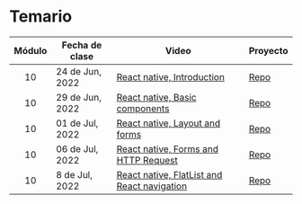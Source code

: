 # Temario

| Módulo | Fecha de clase  | Video                                                                                                                          | Proyecto                           |
| :----: | --------------- | ------------------------------------------------------------------------------------------------------------------------------ | ---------------------------------- |
|   10   | 24 de Jun, 2022 | [React native, Introduction](https://makeitreal.s3.amazonaws.com/videos/87899411232/2022-06-25/8TEvzolN0.mp4)                  | [Repo](projects/react-native-app1) |
|   10   | 29 de Jun, 2022 | [React native, Basic components](https://makeitreal.s3.amazonaws.com/videos/87899411232/2022-06-30/1oVbMQ4VD.mp4)              | [Repo](projects/react-native-app1) |
|   10   | 01 de Jul, 2022 | [React native, Layout and forms](https://makeitreal.s3.amazonaws.com/videos/87899411232/2022-07-02/2aLh54QpN.mp4)              | [Repo](projects/react-native-app1) |
|   10   | 06 de Jul, 2022 | [React native, Forms and HTTP Request](https://makeitreal.s3.amazonaws.com/videos/87899411232/2022-07-07/SpitbVbqC.mp4)        | [Repo](projects/react-native-app1) |
|   10   | 8 de Jul, 2022  | [React native, FlatList and React navigation](https://makeitreal.s3.amazonaws.com/videos/87899411232/2022-07-09/9knko0I54.mp4) | [Repo](projects/react-native-app1) |
